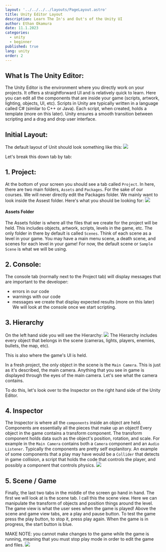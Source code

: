 ```yaml
---
layout: '../../../../layouts/PageLayout.astro'
title: Unity Editor Layout
description: Learn The In's and Out's of the Unity UI
author: Ethan Okamura
date: 11.1.2023
categories:
  - unity
  - beginner
published: true
lang: unity
order: 2
---
```


## What Is The Unity Editor:
The Unity Editor is the environment where you directly work on your projects. It offers a straightforward UI and is relatively quick to learn. Here you can edit all the components that are inside your game (scripts, artwork, lighting, objects, UI, etc). Scripts in Unity are typically written in a language called C# (similar to C++ or Java). Each script, when created, holds a template (more on this later). Unity ensures a smooth transition between scripting and a drag and drop user interface.

## Initial Layout:
The default layout of Unit should look something like this:
![](/imgs/unity/unity-101/BlankEditor.png)

Let's break this down tab by tab:

## 1. Project:
At the bottom of your screen you should see a tab called `Project`. In here, there are two main folders, `Assets` and `Packages`. For the sake of our courses. We will never directly edit the Packages folder. We mainly want to look inside the Assest folder. 
Here's what you should be looking for:
![](/imgs/unity/unity-101/ProjectFolder.png)
#### Assets Folder
The Assets folder is where all the files that we create for the project will be held. This includes objects, artwork, scripts, levels in the game, etc. The only folder in there by default is called `Scenes`. Think of each scene as a level in your game. You may have a main menu scene, a death scene, and scenes for each level in your game! For now, the default scene or `Sample Scene` is what we will be using.

## 2. Console:
The console tab (normally next to the Project tab) will display messages that are important to the developer:
- errors in our code
- warnings with our code
- messages we create that display expected results (more on this later)
We will look at the console once we start scripting.

## 3. Hierarchy
On the left hand side you will see the Hierarchy:
![](/imgs/unity/unity-101/Hierarchy.png)
The Hierarchy includes every object that belongs in the scene (cameras, lights, players, enemies, bullets, the map, etc).

This is also where the game's UI is held. 

In a fresh project, the only object in the scene is the `Main Camera`. This is just as it's described, the main camera. Anything that you see in game is displayed through the eyes of the main camera. Let's see what the camera contains.

To do this, let's look over to the Inspector on the right hand side of the Unity Editor.


## 4. Inspector
The Inspector is where all the `components` inside an object are held. Components are essentially all the pieces that make up an object! Every object in the game contains a transform component. The transform component holds data such as the object's position, rotation, and scale. For example in the `Main Camera` contains both a `Camera` component and an `Audio Listener`. Typically the components are pretty self explanitory. An example of some components that a play may have would be a `Collider` that detects in game collision, a script that holds the code that controls the player, and possibly a component that controls physics.
![](/imgs/unity/unity-101/Inspector.png)

## 5. Scene / Game
Finally, the last two tabs in the middle of the screen go hand in hand. The first we will look at is the scene tab. I call this the scene view. Here we can manipulate the transform of objects and position things around the level. The game view is what the user sees when the game is played! Above the scene and game view tabs, are a play and pause button. To test the game press the play button, to stop it, press play again. When the game is in progress, the start button is blue.

MAKE NOTE: you cannot make changes to the game while the game is running, meaning that you must stop play mode in order to edit the game and files.
![](/imgs/unity/unity-101/MainWindow.png)
